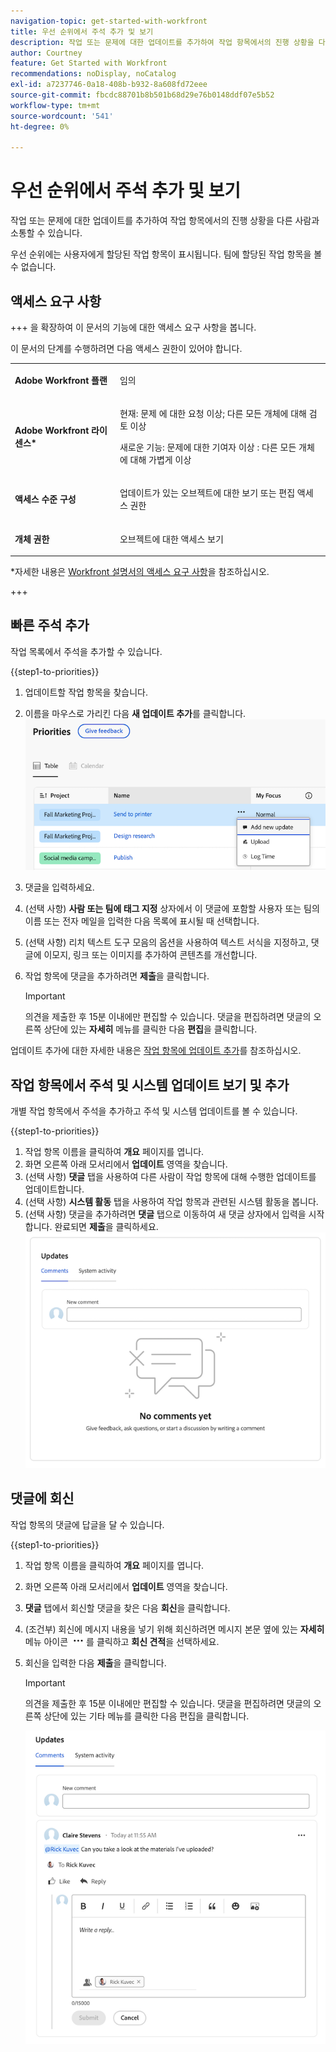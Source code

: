 ```yaml
---
navigation-topic: get-started-with-workfront
title: 우선 순위에서 주석 추가 및 보기
description: 작업 또는 문제에 대한 업데이트를 추가하여 작업 항목에서의 진행 상황을 다른 사람과 소통할 수 있습니다.
author: Courtney
feature: Get Started with Workfront
recommendations: noDisplay, noCatalog
exl-id: a7237746-0a18-408b-b932-8a608fd72eee
source-git-commit: fbcdc88701b8b501b68d29e76b0148ddf07e5b52
workflow-type: tm+mt
source-wordcount: '541'
ht-degree: 0%

---
```


# 우선 순위에서 주석 추가 및 보기

작업 또는 문제에 대한 업데이트를 추가하여 작업 항목에서의 진행 상황을 다른 사람과 소통할 수 있습니다.

우선 순위에는 사용자에게 할당된 작업 항목이 표시됩니다. 팀에 할당된 작업 항목을 볼 수 없습니다.

## 액세스 요구 사항

+++ 을 확장하여 이 문서의 기능에 대한 액세스 요구 사항을 봅니다.

이 문서의 단계를 수행하려면 다음 액세스 권한이 있어야 합니다.

<table style="table-layout:auto"> 
 <col> 
 </col> 
 <col> 
 </col> 
 <tbody> 
  <tr> 
   <td role="rowheader"><strong>Adobe Workfront 플랜</strong></td> 
   <td> <p>임의</p> </td> 
  </tr> 
  <tr> 
   <td role="rowheader"><strong>Adobe Workfront 라이센스*</strong></td> 
   <td> 
   <p>현재: 문제 <!--and documents-->에 대한 요청 이상; 다른 모든 개체에 대해 검토 이상</p>
   <p>새로운 기능: 문제에 대한 기여자 이상 <!--and documents-->: 다른 모든 개체에 대해 가볍게 이상</p> 
   </td> 
  </tr> 
  <tr> 
   <td role="rowheader"><strong>액세스 수준 구성</strong></td> 
   <td> <p>업데이트가 있는 오브젝트에 대한 보기 또는 편집 액세스 권한</p></td> 
  </tr> 
  <tr> 
   <td role="rowheader"><strong>개체 권한</strong></td> 
   <td> <p>오브젝트에 대한 액세스 보기</p></td> 
  </tr> 
 </tbody> 
</table>

*자세한 내용은 [Workfront 설명서의 액세스 요구 사항](/help/quicksilver/administration-and-setup/add-users/access-levels-and-object-permissions/access-level-requirements-in-documentation.md)을 참조하십시오.

+++


## 빠른 주석 추가

작업 목록에서 주석을 추가할 수 있습니다.

{{step1-to-priorities}}

1. 업데이트할 작업 항목을 찾습니다.
1. 이름을 마우스로 가리킨 다음 **새 업데이트 추가**를 클릭합니다.
   ![새 업데이트 추가](assets/add-update.png)
   <!--new screen for prod ![Update](assets/update-log-upload.png)-->
1. 댓글을 입력하세요.
1. (선택 사항) **사람 또는 팀에 태그 지정** 상자에서 이 댓글에 포함할 사용자 또는 팀의 이름 또는 전자 메일을 입력한 다음 목록에 표시될 때 선택합니다.
1. (선택 사항) 리치 텍스트 도구 모음의 옵션을 사용하여 텍스트 서식을 지정하고, 댓글에 이모지, 링크 또는 이미지를 추가하여 콘텐츠를 개선합니다.
1. 작업 항목에 댓글을 추가하려면 **제출**&#x200B;을 클릭합니다.

   >[!IMPORTANT]
   >
   >의견을 제출한 후 15분 이내에만 편집할 수 있습니다. 댓글을 편집하려면 댓글의 오른쪽 상단에 있는 **자세히** 메뉴를 클릭한 다음 **편집**&#x200B;을 클릭합니다.

업데이트 추가에 대한 자세한 내용은 [작업 항목에 업데이트 추가](/help/quicksilver/workfront-basics/updating-work-items-and-viewing-updates/update-work.md)를 참조하십시오.

## 작업 항목에서 주석 및 시스템 업데이트 보기 및 추가

개별 작업 항목에서 주석을 추가하고 주석 및 시스템 업데이트를 볼 수 있습니다.

{{step1-to-priorities}}

1. 작업 항목 이름을 클릭하여 **개요** 페이지를 엽니다.
1. 화면 오른쪽 아래 모서리에서 **업데이트** 영역을 찾습니다.
1. (선택 사항) **댓글** 탭을 사용하여 다른 사람이 작업 항목에 대해 수행한 업데이트를 업데이트합니다.
1. (선택 사항) **시스템 활동** 탭을 사용하여 작업 항목과 관련된 시스템 활동을 봅니다.
1. (선택 사항) 댓글을 추가하려면 **댓글** 탭으로 이동하여 새 댓글 상자에서 입력을 시작합니다. 완료되면 **제출**을 클릭하세요.
   ![영역 업데이트](assets/updates-area-in-overview.png)

## 댓글에 회신

작업 항목의 댓글에 답글을 달 수 있습니다.

{{step1-to-priorities}}

1. 작업 항목 이름을 클릭하여 **개요** 페이지를 엽니다.
1. 화면 오른쪽 아래 모서리에서 **업데이트** 영역을 찾습니다.
1. **댓글** 탭에서 회신할 댓글을 찾은 다음 **회신**&#x200B;을 클릭합니다.
1. (조건부) 회신에 메시지 내용을 넣기 위해 회신하려면 메시지 본문 옆에 있는 **자세히** 메뉴 아이콘 ![추가 메뉴](assets/more-icon.png)를 클릭하고 **회신 견적**&#x200B;을 선택하세요.

1. 회신을 입력한 다음 **제출**&#x200B;을 클릭합니다.

   >[!IMPORTANT]
   >
   >의견을 제출한 후 15분 이내에만 편집할 수 있습니다. 댓글을 편집하려면 댓글의 오른쪽 상단에 있는 기타 메뉴를 클릭한 다음 편집을 클릭합니다.

   ![댓글에 회신](assets/reply-to-comment.png)
